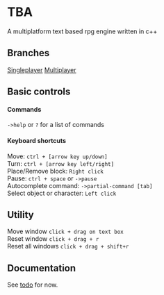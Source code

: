 # TBA
A multiplatform text based rpg engine written in c++

## Branches
[Singleplayer](https://github.com/garrbows/TBA/blob/singleplayer/)
[Multiplayer](https://github.com/garrbows/TBA/blob/multiplayer/)

## Basic controls
#### Commands
`->help` or `?` for a list of commands
#### Keyboard shortcuts

Move: `ctrl + [arrow key up/down]`<br>
Turn: `ctrl + [arrow key left/right]`<br>
Place/Remove block:  `Right click` <br>
Pause:   `ctrl + space` or `->pause` <br>
Autocomplete command: `->partial-command [tab]`<br>
Select object or character: `Left click`<br>

## Utility

Move window `click + drag on text box`<br>
Reset window `click + drag + r`<br>
Reset all windows `click + drag + shift+r`<br>

## Documentation
See [todo](https://github.com/garrbows/TBA/blob/singleplayer/docs/todo.txt) for now.
